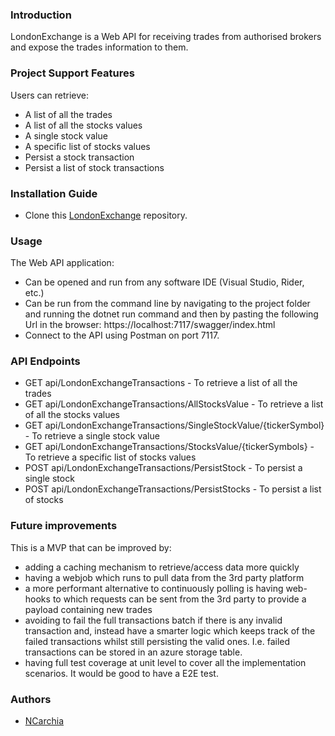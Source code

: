 ### Introduction
LondonExchange is a Web API for receiving trades from authorised brokers and expose the trades information to them.
### Project Support Features
Users can retrieve:
* A list of all the trades
* A list of all the stocks values
* A single stock value
* A specific list of stocks values
* Persist a stock transaction
* Persist a list of stock transactions
### Installation Guide
* Clone this [LondonExchange](https://github.com/ncarchia/LondonExchange.git) repository.
### Usage
The Web API application:
* Can be opened and run from any software IDE (Visual Studio, Rider, etc.)
* Can be run from the command line by navigating to the project folder and running the dotnet run command and then by pasting the following Url in the browser: https://localhost:7117/swagger/index.html
* Connect to the API using Postman on port 7117.
### API Endpoints
* GET api/LondonExchangeTransactions - To retrieve a list of all the trades
* GET api/LondonExchangeTransactions/AllStocksValue - To retrieve a list of all the stocks values
* GET api/LondonExchangeTransactions/SingleStockValue/{tickerSymbol} - To retrieve a single stock value
* GET api/LondonExchangeTransactions/StocksValue/{tickerSymbols} - To retrieve a specific list of stocks values
* POST api/LondonExchangeTransactions/PersistStock - To persist a single stock
* POST api/LondonExchangeTransactions/PersistStocks - To persist a list of stocks
### Future improvements
This is a MVP that can be improved by:
* adding a caching mechanism to retrieve/access data more quickly
* having a webjob which runs to pull data from the 3rd party platform
* a more performant alternative to continuously polling is having web-hooks to which requests can be sent from the 3rd party to provide a payload containing new trades
* avoiding to fail the full transactions batch if there is any invalid transaction and, instead have a smarter logic which keeps track of 
the failed transactions whilst still persisting the valid ones. I.e. failed transactions can be stored in an azure storage table.
* having full test coverage at unit level to cover all the implementation scenarios. It would be good to have a E2E test.
### Authors
* [NCarchia](https://github.com/ncarchia)